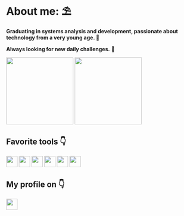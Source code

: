 
<h1>About me: ⛱</h1>

<b>Graduating in systems analysis and development, passionate about technology from a very young age. 👶

Always looking for new daily challenges.</b> 🎨



<img height="180em" src="https://github-readme-stats.vercel.app/api?username=renanfLorafs&theme=blue-green"/>

<img height="180px" src="https://github-readme-stats.vercel.app/api/top-langs/?username=renanflorafs&theme=blue-green"/>


<h2>Favorite tools 👇</h2>

<img height="30px" src="https://img.shields.io/badge/React-20232A?style=for-the-badge&logo=react&logoColor=61DAFB"/> <img height="30px" src="https://img.shields.io/badge/Python-14354C?style=for-the-badge&logo=python&logoColor=white"/> <img height="30px" src="https://img.shields.io/badge/HTML5-E34F26?style=for-the-badge&logo=html5&logoColor=white"/> <img height="30px" src="https://img.shields.io/badge/JavaScript-F7DF1E?style=for-the-badge&logo=javascript&logoColor=black"/> <img height="30px" src="https://img.shields.io/badge/CSS3-1572B6?style=for-the-badge&logo=css3&logoColor=white"/> <img height="30px" src="https://img.shields.io/badge/TypeScript-007ACC?style=for-the-badge&logo=typescript&logoColor=white"/>

<h2>My profile on 👇</h2>

<a href="https://www.linkedin.com/in/renan-flora-904341217/"/> <img height="30px" src="https://img.shields.io/badge/LinkedIn-0077B5?style=for-the-badge&logo=linkedin&logoColor=white"/>
